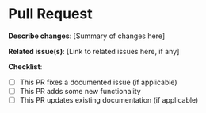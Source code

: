 # Pull Request

**Describe changes**:
[Summary of changes here]

**Related issue(s)**:
[Link to related issues here, if any]

**Checklist**:
- [ ] This PR fixes a documented issue (if applicable)
- [ ] This PR adds some new functionality
- [ ] This PR updates existing documentation (if applicable)
